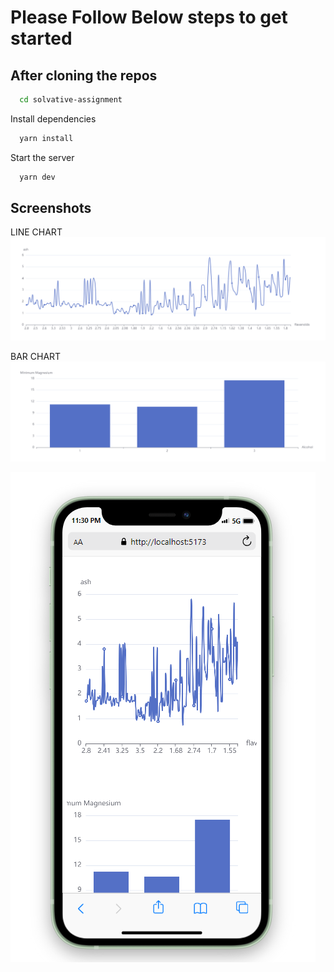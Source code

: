 # Please Follow Below steps to get started

## After cloning the repos

```bash
  cd solvative-assignment
```

Install dependencies

```bash
  yarn install
```

Start the server

```bash
  yarn dev
```

## Screenshots
LINE CHART
![Line Chart](src/assets/line-chart.png)

BAR CHART
![Bar Chart](src/assets/bar-chart.png)


![Responsive Screenshot](src/assets/responsive.png)
